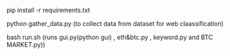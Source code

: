 pip install -r requirements.txt

python gather_data.py (to collect data from dataset for web claassification)

bash run.sh (runs gui.py(python gui) , eth&btc.py , keyword.py and BTC MARKET.py))
